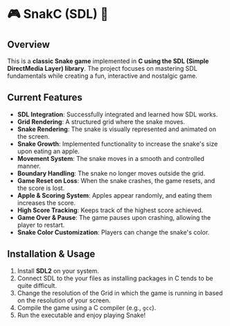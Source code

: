 # 🎮 SnakC (SDL) 🐍

## Overview
This is a **classic Snake game** implemented in **C using the SDL (Simple DirectMedia Layer) library**. The project focuses on mastering SDL fundamentals while creating a fun, interactive and nostalgic game.

## Current Features
- **SDL Integration**: Successfully integrated and learned how SDL works.
- **Grid Rendering**: A structured grid where the snake moves.
- **Snake Rendering**: The snake is visually represented and animated on the screen.
- **Snake Growth**: Implemented functionality to increase the snake's size upon eating an apple.
- **Movement System**: The snake moves in a smooth and controlled manner.
- **Boundary Handling**: The snake no longer moves outside the grid.
- **Game Reset on Loss**: When the snake crashes, the game resets, and the score is lost.
- **Apple & Scoring System**: Apples appear randomly, and eating them increases the score.
- **High Score Tracking**: Keeps track of the highest score achieved.
- **Game Over & Pause**: The game pauses upon crashing, allowing the player to restart.
- **Snake Color Customization**: Players can change the snake's color.

## Installation & Usage
1. Install **SDL2** on your system.
2. Connect SDL to the your files as installing packages in C tends to be quite difficult.
3. Change the resolution of the Grid in which the game is running in based on the resolution of your screen.
4. Compile the game using a C compiler (e.g., `gcc`).
5. Run the executable and enjoy playing Snake!
